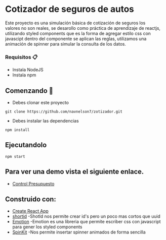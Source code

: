 # Cotizador de seguros de autos
Este proyecto es una simulación básica de cotización de seguros los valores no son reales, se desarollo como práctica de aprendizaje de reactjs, utilizando styled components que es la forma de agregar estilo css con javascipt dentro del componente se aplican las reglas, utilizamos una animación de spinner para simular la consulta de los datos.

### Requisitos 📋
* Instala NodeJS
* Instala npm

## Comenzando 🚀
* Debes clonar este proyecto
```
git clone https://github.com/navnelson7/zotizador.git
```
* Debes instalar las dependencias
```
npm install
```
## Ejecutandolo
```
npm start
```
## Para ver una demo vista el siguiente enlace.
* [Control Presupuesto](https://thirsty-shirley-2ddcc3.netlify.com)


## Construido con:
* [Create React App](https://create-react-app.dev/)
* [shortid](https://www.npmjs.com/package/shortid) -ShotId nos permite crear id's pero un poco mas cortos que uuid
* [Emotion](https://emotion.sh/docs/introduction) -Emotion es una libreria que permite escriber css con javascript para gener los styled components
* [SpinKit](https://tobiasahlin.com/spinkit/) -Nos permite insertar spinner animados de forma sencilla
